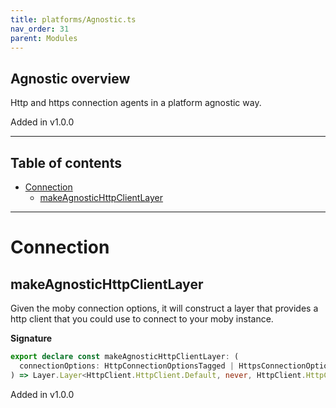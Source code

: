 ```yaml
---
title: platforms/Agnostic.ts
nav_order: 31
parent: Modules
---
```


## Agnostic overview

Http and https connection agents in a platform agnostic way.

Added in v1.0.0

---

<h2 class="text-delta">Table of contents</h2>

- [Connection](#connection)
  - [makeAgnosticHttpClientLayer](#makeagnostichttpclientlayer)

---

# Connection

## makeAgnosticHttpClientLayer

Given the moby connection options, it will construct a layer that provides a
http client that you could use to connect to your moby instance.

**Signature**

```ts
export declare const makeAgnosticHttpClientLayer: (
  connectionOptions: HttpConnectionOptionsTagged | HttpsConnectionOptionsTagged
) => Layer.Layer<HttpClient.HttpClient.Default, never, HttpClient.HttpClient.Default>
```

Added in v1.0.0
